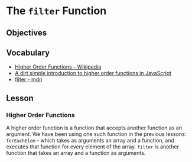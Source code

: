 # The `filter` Function

## Objectives

## Vocabulary

* [Higher Order Functions - Wikipedia](https://en.wikipedia.org/wiki/Higher-order_function)
* [A dirt simple introduction to higher order functions in JavaScript](https://medium.com/humans-create-software/a-dirt-simple-introduction-to-higher-order-functions-in-javascript-b33bf9e19056)
* [filter - mdn](https://developer.mozilla.org/en-US/docs/Web/JavaScript/Reference/Global_Objects/Array/filter)

## Lesson

### Higher Order Functions

A higher order function is a function that accepts another function as an argument. We have been using one such function in the previous lessons: `forEachElem` - which takes as arguments an array and a function, and executes that function for every element of the array. `filter` is another function that takes an array and a function as arguments.